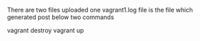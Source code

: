 There are two files uploaded one vagrant1.log file is the file which generated post below two commands

vagrant destroy
vagrant up
